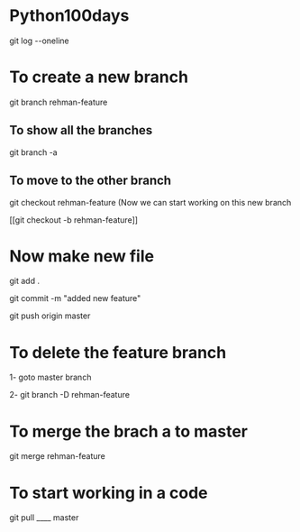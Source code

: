# Python100days

git log --oneline

# To create a new branch

git branch rehman-feature

## To show all the branches

git branch -a

## To move to the other branch

git checkout rehman-feature (Now we can start working on this new branch

[[git checkout -b rehman-feature]]

# Now make new file

git add .

git commit -m "added new feature"

git push origin master

# To delete the feature branch

1- goto master branch

2- git branch -D rehman-feature

# To merge the brach a to master

git merge rehman-feature

# To start working in a code

git pull ____ master
